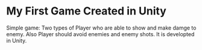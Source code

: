 # My First Game Created in Unity

Simple game: Two types of Player who are able to show and make damge to enemy. Also Player should avoid enemies and enemy shots. 
It is developted in Unity. 
